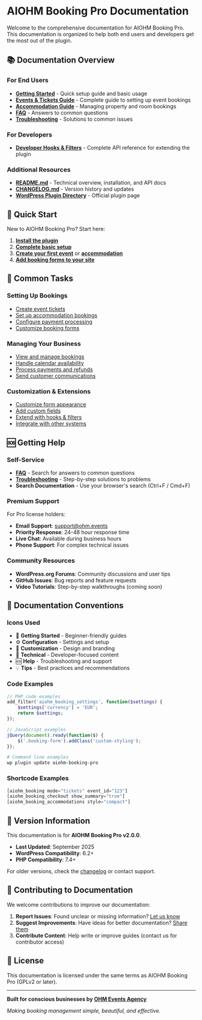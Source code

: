 # AIOHM Booking Pro Documentation

Welcome to the comprehensive documentation for AIOHM Booking Pro. This documentation is organized to help both end users and developers get the most out of the plugin.

## 📚 Documentation Overview

### For End Users
- **[Getting Started](getting-started.md)** - Quick setup guide and basic usage
- **[Events & Tickets Guide](events-tickets-guide.md)** - Complete guide to setting up event bookings
- **[Accommodation Guide](accommodation-guide.md)** - Managing property and room bookings
- **[FAQ](faq.md)** - Answers to common questions
- **[Troubleshooting](troubleshooting.md)** - Solutions to common issues

### For Developers
- **[Developer Hooks & Filters](developer-hooks-filters.md)** - Complete API reference for extending the plugin

### Additional Resources
- **[README.md](../README.md)** - Technical overview, installation, and API docs
- **[CHANGELOG.md](../CHANGELOG.md)** - Version history and updates
- **[WordPress Plugin Directory](https://wordpress.org/plugins/aiohm-booking/)** - Official plugin page

## 🚀 Quick Start

New to AIOHM Booking Pro? Start here:

1. **[Install the plugin](../README.md#installation)**
2. **[Complete basic setup](getting-started.md)**
3. **[Create your first event](events-tickets-guide.md)** or **[accommodation](accommodation-guide.md)**
4. **[Add booking forms to your site](getting-started.md#step-4-add-booking-forms-to-your-site)**

## 🎯 Common Tasks

### Setting Up Bookings
- [Create event tickets](events-tickets-guide.md#creating-your-first-event)
- [Set up accommodation bookings](accommodation-guide.md#creating-accommodation-listings)
- [Configure payment processing](../README.md#payment-processing)
- [Customize booking forms](../README.md#customization)

### Managing Your Business
- [View and manage bookings](../README.md#managing-bookings)
- [Handle calendar availability](events-tickets-guide.md#calendar-management)
- [Process payments and refunds](../README.md#payment-processing)
- [Send customer communications](../README.md#email-communications)

### Customization & Extensions
- [Customize form appearance](../README.md#customization)
- [Add custom fields](../README.md#custom-fields)
- [Extend with hooks & filters](developer-hooks-filters.md)
- [Integrate with other systems](developer-hooks-filters.md#database-integration)

## 🆘 Getting Help

### Self-Service
- **[FAQ](faq.md)** - Search for answers to common questions
- **[Troubleshooting](troubleshooting.md)** - Step-by-step solutions to problems
- **Search Documentation** - Use your browser's search (Ctrl+F / Cmd+F)

### Premium Support
For Pro license holders:
- **Email Support**: [support@ohm.events](mailto:support@ohm.events)
- **Priority Response**: 24-48 hour response time
- **Live Chat**: Available during business hours
- **Phone Support**: For complex technical issues

### Community Resources
- **WordPress.org Forums**: Community discussions and user tips
- **GitHub Issues**: Bug reports and feature requests
- **Video Tutorials**: Step-by-step walkthroughs (coming soon)

## 📖 Documentation Conventions

### Icons Used
- 🚀 **Getting Started** - Beginner-friendly guides
- ⚙️ **Configuration** - Settings and setup
- 🎨 **Customization** - Design and branding
- 🔧 **Technical** - Developer-focused content
- 🆘 **Help** - Troubleshooting and support
- 💡 **Tips** - Best practices and recommendations

### Code Examples
```php
// PHP code examples
add_filter('aiohm_booking_settings', function($settings) {
    $settings['currency'] = 'EUR';
    return $settings;
});
```

```javascript
// JavaScript examples
jQuery(document).ready(function($) {
    $('.booking-form').addClass('custom-styling');
});
```

```bash
# Command line examples
wp plugin update aiohm-booking-pro
```

### Shortcode Examples
```php
[aiohm_booking mode="tickets" event_id="123"]
[aiohm_booking_checkout show_summary="true"]
[aiohm_booking_accommodations style="compact"]
```

## 🔄 Version Information

This documentation is for **AIOHM Booking Pro v2.0.0**.

- **Last Updated**: September 2025
- **WordPress Compatibility**: 6.2+
- **PHP Compatibility**: 7.4+

For older versions, check the [changelog](../CHANGELOG.md) or contact support.

## 🤝 Contributing to Documentation

We welcome contributions to improve our documentation:

1. **Report Issues**: Found unclear or missing information? [Let us know](https://github.com/ohm-events/aiohm-booking-pro/issues)
2. **Suggest Improvements**: Have ideas for better documentation? [Share them](https://github.com/ohm-events/aiohm-booking-pro/discussions)
3. **Contribute Content**: Help write or improve guides (contact us for contributor access)

## 📄 License

This documentation is licensed under the same terms as AIOHM Booking Pro (GPLv2 or later).

---

**Built for conscious businesses by [OHM Events Agency](https://www.ohm.events)**

*Making booking management simple, beautiful, and effective.*